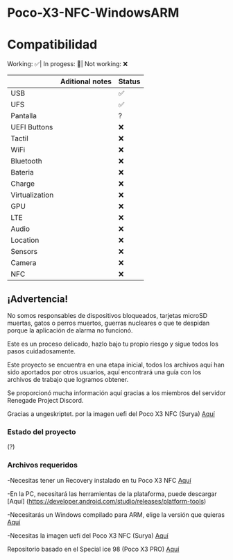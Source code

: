# Poco-X3-NFC-WindowsARM


# Compatibilidad

Working: ✅|
In progess: 🔶️|
Not working: ❌


|| Aditional notes | Status |
|---------------|------------------------|--------------------------|
| USB |  | ✅|
| UFS |  | ✅|
| Pantalla | | ?|
| UEFI Buttons |  | ❌|
| Tactil | | ❌|
| WiFi | | ❌|
| Bluetooth | | ❌|
| Bateria |  | ❌|
| Charge |  | ❌|
| Virtualization |  | ❌|
| GPU | | ❌|
| LTE |  | ❌|
| Audio |  | ❌|
| Location |  | ❌|
| Sensors |  | ❌|
| Camera | | ❌|
| NFC |  | ❌|

## ¡Advertencia!
No somos responsables de dispositivos bloqueados, tarjetas microSD muertas, gatos o perros muertos, guerras nucleares o que te despidan porque la aplicación de alarma no funcionó.

Este es un proceso delicado, hazlo bajo tu propio riesgo y sigue todos los pasos cuidadosamente.

Este proyecto se encuentra en una etapa inicial, todos los archivos aquí han sido aportados por otros usuarios, aquí encontrará una guía con los archivos de trabajo que logramos obtener.

Se proporcionó mucha información aquí gracias a los miembros del servidor Renegade Project Discord.

Gracias a ungeskriptet. por la imagen uefi del Poco X3 NFC (Surya) [Aquí](https://github.com/ungeskriptet/edk2-surya)

###  Estado del proyecto ###
(?)

### Archivos requeridos ###
-Necesitas tener un Recovery instalado en tu Poco X3 NFC [Aquí](https://sourceforge.net/projects/mahajant99/files/surya/TWRP/)

-En la PC, necesitará las herramientas de la plataforma, puede descargar [Aquí] (https://developer.android.com/studio/releases/platform-tools)

-Necesitarás un Windows compilado para ARM, elige la versión que quieras [Aquí](https://uupdump.net/)

-Necesitas la imagen uefi del Poco X3 NFC (Surya) [Aquí](https://github.com/ungeskriptet/edk2-surya)


Repositorio basado en el Special ice 98 (Poco X3 PRO) [Aquí](https://github.com/Icesito68/Port-Windows-11-Poco-X3-pro)
